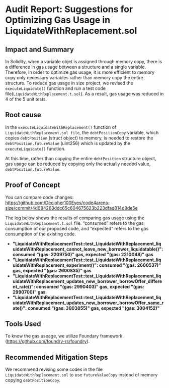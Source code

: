# Audit Report: Suggestions for Optimizing Gas Usage in LiquidateWithReplacement.sol

## Impact and Summary

In Solidity, when a variable objet is assigned through memory copy, there is a difference in gas usage between a structure and a single variable. Therefore, in order to optimize gas usage, it is more efficient to memory copy only necessary variables rather than memory copy the entire structure.
To reduce gas usage in size project, we revised the `executeLiquidate()` function and run a test code file(`LiquidateWithReplacement.t.sol`). As a result, gas usage was reduced in 4 of the 5 unit tests.

## Root cause

In the `executeLiquidateWithReplacement()` function of `LiquidateWithReplacement.sol file`, the `debtPositionCopy` variable, which copies `debtPosition` (struct object) to memory, is needed to restore the `debtPosition.futureValue` (uint256) which is updated by the `executeLiquidate()` function.

At this time, rather than copying the entire `debtPosition` structure object, gas usage can be reduced by copying only the actually needed value, `debtPosition.futureValue`.

## Proof of Concept

You can compare code changes: https://github.com/Decipher100Eyes/code4arena-size/commit/4d084263ddc65c604675623b223dfad814d8de5e

The log below shows the results of comparing gas usage using the `LiquidateWithReplacement.t.sol` file. “consumed” refers to the gas consumption of our proposed code, and “expected” refers to the gas consumption of the existing code.

- **"LiquidateWithReplacementTest::test_LiquidateWithReplacement_liquidateWithReplacement_cannot_leave_new_borrower_liquidatable()": consumed "(gas: 2209750)" gas, expected "(gas: 2210048)" gas**
- **"LiquidateWithReplacementTest::test_LiquidateWithReplacement_liquidateWithReplacement_experiment()": consumed "(gas: 2600537)" gas, expected "(gas: 2600835)" gas**
- **"LiquidateWithReplacementTest::test_LiquidateWithReplacement_liquidateWithReplacement_updates_new_borrower_borrowOffer_different_rate()": consumed "(gas: 2990403)" gas, expected "(gas: 2990700)" gas**
- **"LiquidateWithReplacementTest::test_LiquidateWithReplacement_liquidateWithReplacement_updates_new_borrower_borrowOffer_same_rate()": consumed "(gas: 3003855)" gas, expected "(gas: 3004152)"**

## Tools Used

To know the gas useage, we utilize Foundary framework (https://github.com/foundry-rs/foundry).

## Recommended Mitigation Steps

We recommend revising some codes in the file `LiquidateWithReplacement.sol` to use `futureValueCopy` instead of memory copying `debtPositionCopy`.
